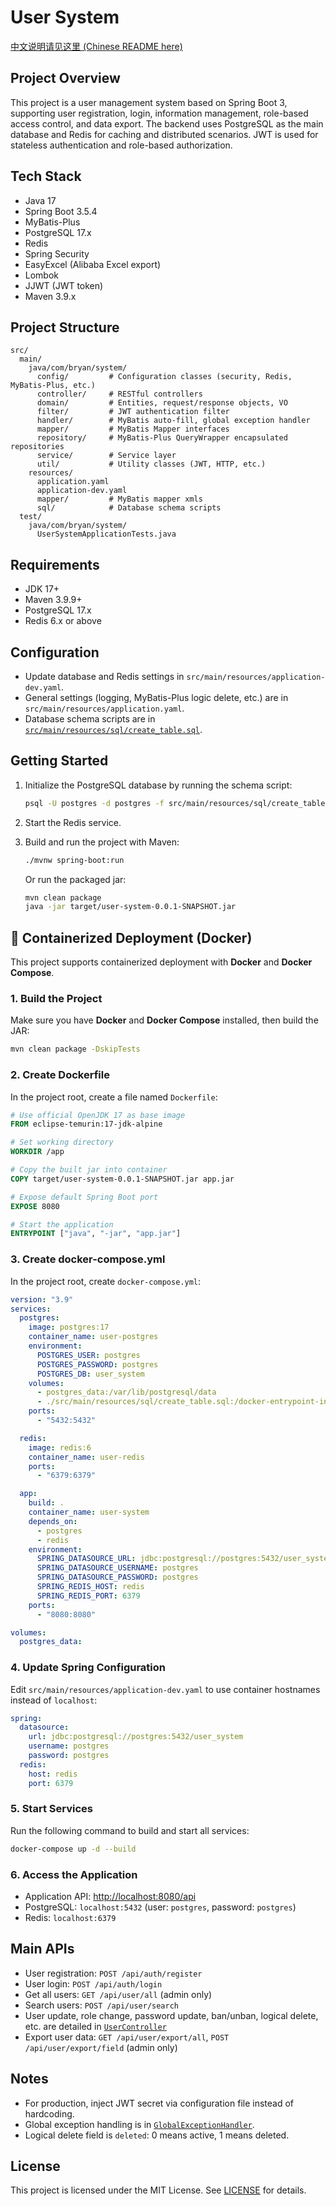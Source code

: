 # User System

[中文说明请见这里 (Chinese README here)](./README_zh.md)

## Project Overview

This project is a user management system based on Spring Boot 3, supporting user registration, login, information management, role-based access control, and data export. The backend uses PostgreSQL as the main database and Redis for caching and distributed scenarios. JWT is used for stateless authentication and role-based authorization.

## Tech Stack

* Java 17
* Spring Boot 3.5.4
* MyBatis-Plus
* PostgreSQL 17.x
* Redis
* Spring Security
* EasyExcel (Alibaba Excel export)
* Lombok
* JJWT (JWT token)
* Maven 3.9.x

## Project Structure

```
src/
  main/
    java/com/bryan/system/
      config/         # Configuration classes (security, Redis, MyBatis-Plus, etc.)
      controller/     # RESTful controllers
      domain/         # Entities, request/response objects, VO
      filter/         # JWT authentication filter
      handler/        # MyBatis auto-fill, global exception handler
      mapper/         # MyBatis Mapper interfaces
      repository/     # MyBatis-Plus QueryWrapper encapsulated repositories
      service/        # Service layer
      util/           # Utility classes (JWT, HTTP, etc.)
    resources/
      application.yaml
      application-dev.yaml
      mapper/         # MyBatis mapper xmls
      sql/            # Database schema scripts
  test/
    java/com/bryan/system/
      UserSystemApplicationTests.java
```

## Requirements

* JDK 17+
* Maven 3.9.9+
* PostgreSQL 17.x
* Redis 6.x or above

## Configuration

* Update database and Redis settings in `src/main/resources/application-dev.yaml`.
* General settings (logging, MyBatis-Plus logic delete, etc.) are in `src/main/resources/application.yaml`.
* Database schema scripts are in [`src/main/resources/sql/create_table.sql`](src/main/resources/sql/create_table.sql).

## Getting Started

1. Initialize the PostgreSQL database by running the schema script:

   ```sh
   psql -U postgres -d postgres -f src/main/resources/sql/create_table.sql
   ```
2. Start the Redis service.
3. Build and run the project with Maven:

   ```sh
   ./mvnw spring-boot:run
   ```

   Or run the packaged jar:

   ```sh
   mvn clean package
   java -jar target/user-system-0.0.1-SNAPSHOT.jar
   ```

## 🐳 Containerized Deployment (Docker)

This project supports containerized deployment with **Docker** and **Docker Compose**.

### 1. Build the Project

Make sure you have **Docker** and **Docker Compose** installed, then build the JAR:

```bash
mvn clean package -DskipTests
```

### 2. Create Dockerfile

In the project root, create a file named `Dockerfile`:

```dockerfile
# Use official OpenJDK 17 as base image
FROM eclipse-temurin:17-jdk-alpine

# Set working directory
WORKDIR /app

# Copy the built jar into container
COPY target/user-system-0.0.1-SNAPSHOT.jar app.jar

# Expose default Spring Boot port
EXPOSE 8080

# Start the application
ENTRYPOINT ["java", "-jar", "app.jar"]
```

### 3. Create docker-compose.yml

In the project root, create `docker-compose.yml`:

```yaml
version: "3.9"
services:
  postgres:
    image: postgres:17
    container_name: user-postgres
    environment:
      POSTGRES_USER: postgres
      POSTGRES_PASSWORD: postgres
      POSTGRES_DB: user_system
    volumes:
      - postgres_data:/var/lib/postgresql/data
      - ./src/main/resources/sql/create_table.sql:/docker-entrypoint-initdb.d/create_table.sql
    ports:
      - "5432:5432"

  redis:
    image: redis:6
    container_name: user-redis
    ports:
      - "6379:6379"

  app:
    build: .
    container_name: user-system
    depends_on:
      - postgres
      - redis
    environment:
      SPRING_DATASOURCE_URL: jdbc:postgresql://postgres:5432/user_system
      SPRING_DATASOURCE_USERNAME: postgres
      SPRING_DATASOURCE_PASSWORD: postgres
      SPRING_REDIS_HOST: redis
      SPRING_REDIS_PORT: 6379
    ports:
      - "8080:8080"

volumes:
  postgres_data:
```

### 4. Update Spring Configuration

Edit `src/main/resources/application-dev.yaml` to use container hostnames instead of `localhost`:

```yaml
spring:
  datasource:
    url: jdbc:postgresql://postgres:5432/user_system
    username: postgres
    password: postgres
  redis:
    host: redis
    port: 6379
```

### 5. Start Services

Run the following command to build and start all services:

```bash
docker-compose up -d --build
```

### 6. Access the Application

* Application API: [http://localhost:8080/api](http://localhost:8080/api)
* PostgreSQL: `localhost:5432` (user: `postgres`, password: `postgres`)
* Redis: `localhost:6379`

## Main APIs

* User registration: `POST /api/auth/register`
* User login: `POST /api/auth/login`
* Get all users: `GET /api/user/all` (admin only)
* Search users: `POST /api/user/search`
* User update, role change, password update, ban/unban, logical delete, etc. are detailed in [`UserController`](src/main/java/com/bryan/system/controller/UserController.java)
* Export user data: `GET /api/user/export/all`, `POST /api/user/export/field` (admin only)

## Notes

* For production, inject JWT secret via configuration file instead of hardcoding.
* Global exception handling is in [`GlobalExceptionHandler`](src/main/java/com/bryan/system/handler/GlobalExceptionHandler.java).
* Logical delete field is `deleted`: 0 means active, 1 means deleted.

## License

This project is licensed under the MIT License. See [LICENSE](LICENSE) for details.

